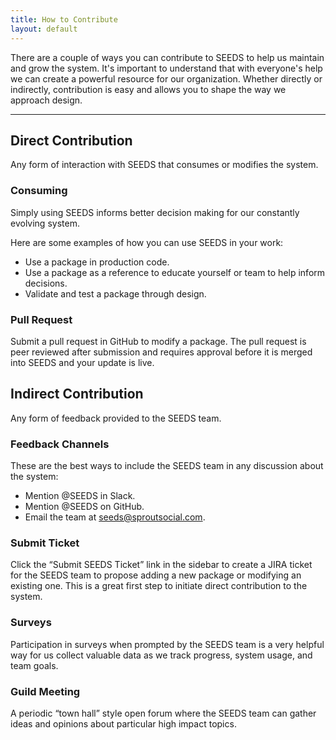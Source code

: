 ```yaml
---
title: How to Contribute
layout: default
---
```


<p class="Lead">
There are a couple of ways you can contribute to SEEDS to help us maintain and grow the system. It's important to understand that with everyone's help we can create a powerful resource for our organization. Whether directly or indirectly, contribution is easy and allows you to shape the way we approach design.
</p>

<hr>

## Direct Contribution
Any form of interaction with SEEDS that consumes or modifies the system.

### Consuming
Simply using SEEDS informs better decision making for our constantly evolving system.

Here are some examples of how you can use SEEDS in your work:

 - Use a package in production code.
 - Use a package as a reference to educate yourself or team to help
   inform decisions.
 - Validate and test a package through design.

### Pull Request
Submit a pull request in GitHub to modify a package. The pull request is peer reviewed after submission and requires approval before it is merged into SEEDS and your update is live.

## Indirect Contribution
Any form of feedback provided to the SEEDS team.

### Feedback Channels
These are the best ways to include the SEEDS team in any discussion about the system:

 - Mention @SEEDS in Slack.
 - Mention @SEEDS on GitHub.
 - Email the team at seeds@sproutsocial.com.

### Submit Ticket
Click the “Submit SEEDS Ticket” link in the sidebar to create a JIRA ticket for the SEEDS team to propose adding a new package or modifying an existing one. This is a great first step to initiate direct contribution to the system.

### Surveys
Participation in surveys when prompted by the SEEDS team is a very helpful way for us collect valuable data as we track progress, system usage, and team goals.

### Guild Meeting
A periodic “town hall” style open forum where the SEEDS team can gather ideas and opinions about particular high impact topics.

